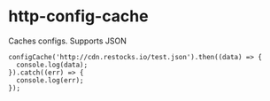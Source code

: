 # http-config-cache
Caches configs. Supports JSON

``` 
configCache('http://cdn.restocks.io/test.json').then((data) => {
  console.log(data);
}).catch((err) => {
  console.log(err);
});
```